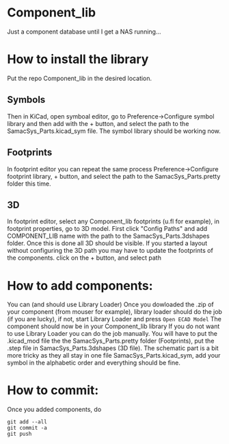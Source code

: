 # Component_lib
Just a component database until I get a NAS running...

# How to install the library
Put the repo Component_lib in the desired location. 
## Symbols
Then in KiCad, open symboal editor, go to Preference->Configure symbol library and then add with the + button, and select the path to the SamacSys_Parts.kicad_sym file. The symbol library should be working now.
## Footprints
In footprint editor you can repeat the same process Preference->Configure footprint library, + button, and select the path to the SamacSys_Parts.pretty folder this time.
## 3D
In footprint editor, select any Component_lib footprints (u.fl for example), in footprint properties, go to 3D model.
First click "Config Paths" and add COMPONENT_LIB name with the path to the SamacSys_Parts.3dshapes folder. Once this is done all 3D should be visible. If you started a layout without configuring the 3D path you may have to update the footprints of the components.
click on the + button, and select path 


# How to add components:
You can (and should use Library Loader)
Once you dowloaded the .zip of your component (from mouser for example), library loader should do the job (if you are lucky), if not, start Library Loader and press `Open ECAD Model`
The component should now be in your Component_lib library
If you do not want to use Library Loader you can do the job manually. You will have to put the .kicad_mod file the the SamacSys_Parts.pretty folder (Footprints), put the .step file in SamacSys_Parts.3dshapes (3D file).
The schematic part is a bit more tricky as they all stay in one file SamacSys_Parts.kicad_sym, add your symbol in the alphabetic order and everything should be fine. 

# How to commit:
Once you added components, do
```
git add --all
git commit -a
git push
```
